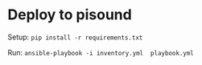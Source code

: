 # Deploy to pisound 

Setup:
`pip install -r requirements.txt`

Run:
`ansible-playbook -i inventory.yml  playbook.yml`
